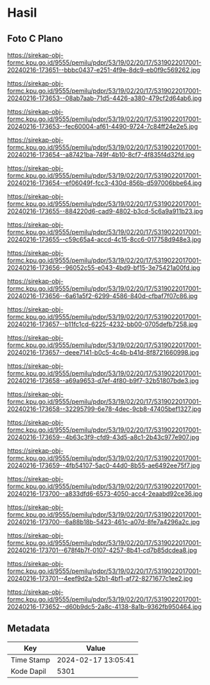# Hasil

## Foto C Plano

https://sirekap-obj-formc.kpu.go.id/9555/pemilu/pdpr/53/19/02/20/17/5319022017001-20240216-173651--bbbc0437-e251-4f9e-8dc9-eb0f9c569262.jpg

https://sirekap-obj-formc.kpu.go.id/9555/pemilu/pdpr/53/19/02/20/17/5319022017001-20240216-173653--08ab7aab-71d5-4426-a380-479cf2d64ab6.jpg

https://sirekap-obj-formc.kpu.go.id/9555/pemilu/pdpr/53/19/02/20/17/5319022017001-20240216-173653--fec60004-af61-4490-9724-7c84ff24e2e5.jpg

https://sirekap-obj-formc.kpu.go.id/9555/pemilu/pdpr/53/19/02/20/17/5319022017001-20240216-173654--a87421ba-749f-4b10-8cf7-4f835f4d32fd.jpg

https://sirekap-obj-formc.kpu.go.id/9555/pemilu/pdpr/53/19/02/20/17/5319022017001-20240216-173654--ef06049f-fcc3-430d-856b-d597006bbe64.jpg

https://sirekap-obj-formc.kpu.go.id/9555/pemilu/pdpr/53/19/02/20/17/5319022017001-20240216-173655--884220d6-cad9-4802-b3cd-5c6a9a911b23.jpg

https://sirekap-obj-formc.kpu.go.id/9555/pemilu/pdpr/53/19/02/20/17/5319022017001-20240216-173655--c59c65a4-accd-4c15-8cc6-017758d948e3.jpg

https://sirekap-obj-formc.kpu.go.id/9555/pemilu/pdpr/53/19/02/20/17/5319022017001-20240216-173656--96052c55-e043-4bd9-bf15-3e75421a00fd.jpg

https://sirekap-obj-formc.kpu.go.id/9555/pemilu/pdpr/53/19/02/20/17/5319022017001-20240216-173656--6a61a5f2-6299-4586-840d-cfbaf7f07c86.jpg

https://sirekap-obj-formc.kpu.go.id/9555/pemilu/pdpr/53/19/02/20/17/5319022017001-20240216-173657--b11fc1cd-6225-4232-bb00-0705defb7258.jpg

https://sirekap-obj-formc.kpu.go.id/9555/pemilu/pdpr/53/19/02/20/17/5319022017001-20240216-173657--deee7141-b0c5-4c4b-b41d-8f8721660998.jpg

https://sirekap-obj-formc.kpu.go.id/9555/pemilu/pdpr/53/19/02/20/17/5319022017001-20240216-173658--a69a9653-d7ef-4f80-b9f7-32b51807bde3.jpg

https://sirekap-obj-formc.kpu.go.id/9555/pemilu/pdpr/53/19/02/20/17/5319022017001-20240216-173658--32295799-6e78-4dec-9cb8-47405bef1327.jpg

https://sirekap-obj-formc.kpu.go.id/9555/pemilu/pdpr/53/19/02/20/17/5319022017001-20240216-173659--4b63c3f9-cfd9-43d5-a8c1-2b43c977e907.jpg

https://sirekap-obj-formc.kpu.go.id/9555/pemilu/pdpr/53/19/02/20/17/5319022017001-20240216-173659--4fb54107-5ac0-44d0-8b55-ae6492ee75f7.jpg

https://sirekap-obj-formc.kpu.go.id/9555/pemilu/pdpr/53/19/02/20/17/5319022017001-20240216-173700--a833dfd6-6573-4050-acc4-2eaabd92ce36.jpg

https://sirekap-obj-formc.kpu.go.id/9555/pemilu/pdpr/53/19/02/20/17/5319022017001-20240216-173700--6a88b18b-5423-461c-a07d-8fe7a4296a2c.jpg

https://sirekap-obj-formc.kpu.go.id/9555/pemilu/pdpr/53/19/02/20/17/5319022017001-20240216-173701--678f4b7f-0107-4257-8b41-cd7b85dcdea8.jpg

https://sirekap-obj-formc.kpu.go.id/9555/pemilu/pdpr/53/19/02/20/17/5319022017001-20240216-173701--4eef9d2a-52b1-4bf1-af72-8271677c1ee2.jpg

https://sirekap-obj-formc.kpu.go.id/9555/pemilu/pdpr/53/19/02/20/17/5319022017001-20240216-173652--d60b9dc5-2a8c-4138-8a1b-9362fb950464.jpg


## Metadata

| Key        | Value               |
| ---------- | ------------------- |
| Time Stamp | 2024-02-17 13:05:41 |
| Kode Dapil | 5301                |



